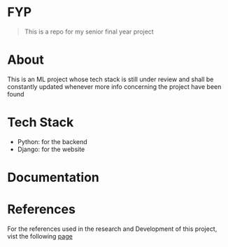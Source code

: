 # FYP
> This is a repo for my senior final year project

# About
This is an ML project whose tech stack is still under review and shall be constantly updated whenever more info concerning the project have been found

# Tech Stack
+ Python: for the backend
+ Django: for the website

# Documentation

# References
For the references used in the research and Development of this project, vist the following [page](https://github.com/akebu6/FYP/wiki/References)
